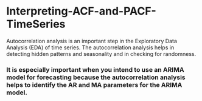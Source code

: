# Interpreting-ACF-and-PACF-TimeSeries
Autocorrelation analysis is an important step in the Exploratory Data Analysis (EDA) of time series.
The autocorrelation analysis helps in detecting hidden patterns and seasonality and in checking for randomness. 
### It is especially important when you intend to use an ARIMA model for forecasting because the autocorrelation analysis helps to identify the AR and MA parameters for the ARIMA model.
